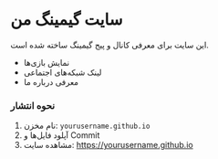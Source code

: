 # سایت گیمینگ من

این سایت برای معرفی کانال و پیج گیمینگ ساخته شده است.
- نمایش بازی‌ها
- لینک شبکه‌های اجتماعی
- معرفی درباره ما

### نحوه انتشار
1. نام مخزن: `yourusername.github.io`
2. آپلود فایل‌ها و Commit
3. مشاهده سایت: https://yourusername.github.io
